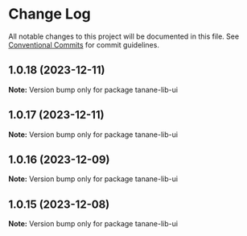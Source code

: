 # Change Log

All notable changes to this project will be documented in this file.
See [Conventional Commits](https://conventionalcommits.org) for commit guidelines.

## 1.0.18 (2023-12-11)

**Note:** Version bump only for package tanane-lib-ui





## 1.0.17 (2023-12-11)

**Note:** Version bump only for package tanane-lib-ui





## 1.0.16 (2023-12-09)

**Note:** Version bump only for package tanane-lib-ui





## 1.0.15 (2023-12-08)

**Note:** Version bump only for package tanane-lib-ui
